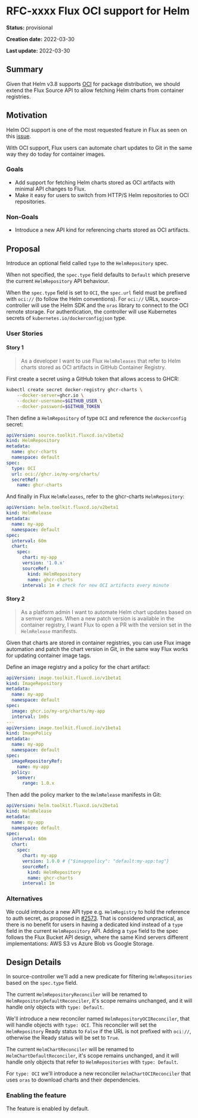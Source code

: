 # RFC-xxxx Flux OCI support for Helm

**Status:** provisional

**Creation date:** 2022-03-30

**Last update:** 2022-03-30

## Summary

Given that Helm v3.8 supports [OCI](https://helm.sh/docs/topics/registries/) for package distribution,
we should extend the Flux Source API to allow fetching Helm charts from container registries.

## Motivation

Helm OCI support is one of the most requested feature in Flux
as seen on this [issue](https://github.com/fluxcd/source-controller/issues/124).

With OCI support, Flux users can automate chart updates to Git in the same way
they do today for container images.

### Goals

- Add support for fetching Helm charts stored as OCI artifacts with minimal API changes to Flux.
- Make it easy for users to switch from HTTP/S Helm repositories to OCI repositories.

### Non-Goals

- Introduce a new API kind for referencing charts stored as OCI artifacts.

## Proposal

Introduce an optional field called `type` to the `HelmRepository` spec.

When not specified, the `spec.type` field defaults to `Default` which preserve the current `HelmRepository` API behaviour.

When the `spec.type` field is set to `OCI`, the `spec.url` field must be prefixed with `oci://` (to follow the Helm conventions).
For `oci://` URLs, source-controller will use the Helm SDK and the `oras` library to connect to the OCI remote storage.
For authentication, the controller will use Kubernetes secrets of `kubernetes.io/dockerconfigjson` type.

### User Stories

#### Story 1

> As a developer I want to use Flux `HelmReleases` that refer to Helm charts stored
> as OCI artifacts in GitHub Container Registry.

First create a secret using a GitHub token that allows access to GHCR:

```sh
kubectl create secret docker-registry ghcr-charts \
    --docker-server=ghcr.io \
    --docker-username=$GITHUB_USER \
    --docker-password=$GITHUB_TOKEN
```

Then define a `HelmRepository` of type `OCI` and reference the `dockerconfig` secret:

```yaml
apiVersion: source.toolkit.fluxcd.io/v1beta2
kind: HelmRepository
metadata:
  name: ghcr-charts
  namespace: default
spec:
  type: OCI
  url: oci://ghcr.io/my-org/charts/
  secretRef:
    name: ghcr-charts
```

And finally in Flux `HelmReleases`, refer to the ghcr-charts `HelmRepository`:

```yaml
apiVersion: helm.toolkit.fluxcd.io/v2beta1
kind: HelmRelease
metadata:
  name: my-app
  namespace: default
spec:
  interval: 60m
  chart:
    spec:
      chart: my-app
      version: '1.0.x'
      sourceRef:
        kind: HelmRepository
        name: ghcr-charts
      interval: 1m # check for new OCI artifacts every minute
```

#### Story 2

> As a platform admin I want to automate Helm chart updates based on a semver ranges.
> When a new patch version is available in the container registry, I want Flux to open a PR
> with the version set in the `HelmRelease` manifests.

Given that charts are stored in container registries, you can use Flux image automation
and patch the chart version in Git, in the same way Flux works for updating container image tags.

Define an image registry and a policy for the chart artifact:

```yaml
apiVersion: image.toolkit.fluxcd.io/v1beta1
kind: ImageRepository
metadata:
  name: my-app
  namespace: default
spec:
  image: ghcr.io/my-org/charts/my-app
  interval: 1m0s
---
apiVersion: image.toolkit.fluxcd.io/v1beta1
kind: ImagePolicy
metadata:
  name: my-app
  namespace: default
spec:
  imageRepositoryRef:
    name: my-app
  policy:
    semver:
      range: 1.0.x
```

Then add the policy marker to the `HelmRelease` manifests in Git:

```yaml
apiVersion: helm.toolkit.fluxcd.io/v2beta1
kind: HelmRelease
metadata:
  name: my-app
  namespace: default
spec:
  interval: 60m
  chart:
    spec:
      chart: my-app
      version: 1.0.0 # {"$imagepolicy": "default:my-app:tag"}
      sourceRef:
        kind: HelmRepository
        name: ghcr-charts
      interval: 1m
```

### Alternatives

We could introduce a new API type e.g. `HelmRegistry` to hold the reference to auth secret,
as proposed in [#2573](https://github.com/fluxcd/flux2/pull/2573).
That is considered unpractical, as there is no benefit for users in having a dedicated kind instead of
a `type` field in the current `HelmRepository` API. Adding a `type` field to the spec follows the Flux
Bucket API design, where the same Kind servers different implementations: AWS S3 vs Azure Blob vs Google Storage.

## Design Details

In source-controller we'll add a new predicate for filtering `HelmRepositories` based on the `spec.type` field.

The current `HelmRepositoryReconciler` will be renamed to `HelmRepositoryDefaultReconciler`,
it's scope remains unchanged, and it will handle only objects with `type: Default`.

We'll introduce a new reconciler named `HelmRepositoryOCIReconciler`, that will handle
objects with `type: OCI`. This reconciler will set the `HelmRepository` Ready status to
`False` if the URL is not prefixed with `oci://`, otherwise the Ready status will be set to `True`.

The current `HelmChartReconciler` will be renamed to `HelmChartDefaultReconciler`,
it's scope remains unchanged, and it will handle only objects that refer to `HelmRepositories` with `type: Default`.

For `type: OCI` we'll introduce a new reconciler `HelmChartOCIReconciler` that uses `oras` to download charts
and their dependencies.

### Enabling the feature

The feature is enabled by default.
